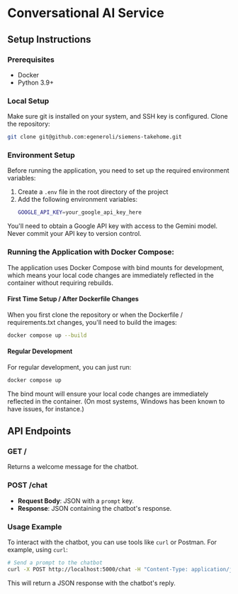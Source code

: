 # Conversational AI Service

## Setup Instructions

### Prerequisites
- Docker
- Python 3.9+

### Local Setup
Make sure git is installed on your system, and SSH key is configured.
Clone the repository:
   ```bash
   git clone git@github.com:egeneroli/siemens-takehome.git
   ```

### Environment Setup

Before running the application, you need to set up the required environment variables:

1. Create a `.env` file in the root directory of the project
2. Add the following environment variables:
   ```bash
   GOOGLE_API_KEY=your_google_api_key_here
   ```

You'll need to obtain a Google API key with access to the Gemini model. Never commit your API key to version control.

### Running the Application with Docker Compose:

The application uses Docker Compose with bind mounts for development, which means your local code changes are immediately reflected in the container without requiring rebuilds.

#### First Time Setup / After Dockerfile Changes

When you first clone the repository or when the Dockerfile / requirements.txt changes, you'll need to build the images:

```bash
docker compose up --build
```

#### Regular Development

For regular development, you can just run:

```bash
docker compose up
```

The bind mount will ensure your local code changes are immediately reflected in the container. (On most systems, Windows has been known to have issues, for instance.)

## API Endpoints

### GET /
Returns a welcome message for the chatbot.

### POST /chat
- **Request Body**: JSON with a `prompt` key.
- **Response**: JSON containing the chatbot's response.

### Usage Example

To interact with the chatbot, you can use tools like `curl` or Postman. For example, using `curl`:

```bash
# Send a prompt to the chatbot
curl -X POST http://localhost:5000/chat -H "Content-Type: application/json" -d '{"prompt": "Hello, chatbot!"}'
```

This will return a JSON response with the chatbot's reply.